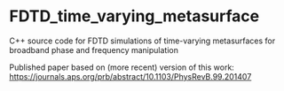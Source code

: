 # FDTD_time_varying_metasurface
C++ source code for FDTD simulations of time-varying metasurfaces for broadband phase and frequency manipulation


Published paper based on (more recent) version of this work: https://journals.aps.org/prb/abstract/10.1103/PhysRevB.99.201407
